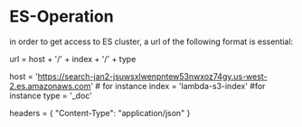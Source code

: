 # ES-Operation

in order to get access to ES cluster, a url of the following format is essential:

  url = host + '/' + index + '/' + type
  
  host = 'https://search-jan2-jsuwsxlwenpntew53nwxoz74gy.us-west-2.es.amazonaws.com' # for instance
  index = 'lambda-s3-index' #for instance
  type = '_doc'
  
  headers = { "Content-Type": "application/json" }
